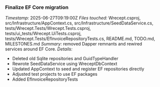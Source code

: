 ### Finalize EF Core migration
*Timestamp:* 2025-06-27T09:19:00Z
*Files touched:* Wrecept.csproj, src/Infrastructure/AppContext.cs, src/Infrastructure/SeedDataService.cs, tests/Wrecept.Tests/Wrecept.Tests.csproj, tests/ui_tests/Wrecept.UiTests.csproj, tests/Wrecept.Tests/EfInvoiceRepositoryTests.cs, README.md, TODO.md, MILESTONES.md
*Summary:* removed Dapper remnants and rewired services around EF Core.
*Details:*
- Deleted old Sqlite repositories and GuidTypeHandler
- Rewrote SeedDataService using WreceptDbContext
- Updated AppContext to seed and register EF repositories directly
- Adjusted test projects to use EF packages
- Added EfInvoiceRepositoryTests
